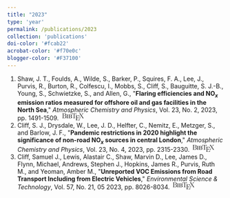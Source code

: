 ```yaml
---
title: "2023"
type: 'year'
permalink: /publications/2023
collection: 'publications'
doi-color: '#fcab22'
acrobat-color: '#f70e0c'
blogger-color: '#F37100'
---
```

1. Shaw, J. T., Foulds, A., Wilde, S., Barker, P., Squires, F. A., Lee, J., Purvis, R., Burton, R., Colfescu, I., Mobbs, S., Cliff, S., Bauguitte, S. J.-B., Young, S., Schwietzke, S., and Allen, G., "**Flaring efficiencies and NO$_x$ emission ratios measured for offshore oil and gas facilities in the North Sea**," *Atmospheric Chemistry and Physics*, Vol. 23, No. 2, 2023, pp. 1491-1509. <a href='https://acp.copernicus.org/articles/23/1491/2023/' target='_blank'><i class='fas fa-fw fa-link'></i></a> <a href='http://dx.doi.org/10.5194/acp-23-1491-2023' target='_blank'><i class='ai ai-fw ai-doi' style='color: {{ page.doi-color }}'></i></a> &nbsp;<a href='/publications/bibtex#shaw-gas-rig' target='_blank' class='btn btn--mcwbibtex'><img src='../images/BibTeX_logo-16px-high.png'/></a>
1. Cliff, S. J., Drysdale, W., Lee, J. D., Helfter, C., Nemitz, E., Metzger, S., and Barlow, J. F., "**Pandemic restrictions in 2020 highlight the significance of non-road NO$_x$ sources in central London**," *Atmospheric Chemistry and Physics*, Vol. 23, No. 4, 2023, pp. 2315-2330. <a href='https://acp.copernicus.org/articles/23/2315/2023/' target='_blank'><i class='fas fa-fw fa-link'></i></a> <a href='http://dx.doi.org/10.5194/acp-23-2315-2023' target='_blank'><i class='ai ai-fw ai-doi' style='color: {{ page.doi-color }}'></i></a> &nbsp;<a href='/publications/bibtex#cliff-nox-1' target='_blank' class='btn btn--mcwbibtex'><img src='../images/BibTeX_logo-16px-high.png'/></a>
1. Cliff, Samuel J., Lewis, Alastair C., Shaw, Marvin D., Lee, James D., Flynn, Michael, Andrews, Stephen J., Hopkins, James R., Purvis, Ruth M., and Yeoman, Amber M., "**Unreported VOC Emissions from Road Transport Including from Electric Vehicles**," *Environmental Science & Technology*, Vol. 57, No. 21, 05 2023, pp. 8026-8034. <a href='https://doi.org/10.1021/acs.est.3c00845' target='_blank'><i class='fas fa-fw fa-link'></i></a> <a href='http://dx.doi.org/10.1021/acs.est.3c00845' target='_blank'><i class='ai ai-fw ai-doi' style='color: {{ page.doi-color }}'></i></a> &nbsp;<a href='/publications/bibtex#cliff-voc' target='_blank' class='btn btn--mcwbibtex'><img src='../images/BibTeX_logo-16px-high.png'/></a>

